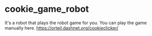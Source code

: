 # cookie_game_robot
It's a robot that plays the robot game for you. You can play the game manually here. https://orteil.dashnet.org/cookieclicker/
